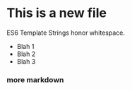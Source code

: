 This is a new file 
  ==================

  ES6 Template Strings honor whitespace.

  * Blah 1
  * Blah 2
  * Blah 3

### more markdown